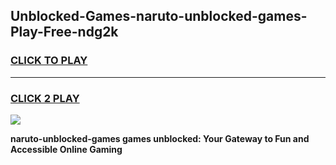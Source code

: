 
## Unblocked-Games-naruto-unblocked-games-Play-Free-ndg2k
<h3>
<a href="https://premium76.site?title=naruto-unblocked-games&ref=20A">CLICK TO PLAY</a></h3>
<hr>

<h3>
<a href="https://premium76.site?title=naruto-unblocked-games&ref=20A">CLICK 2 PLAY</a>
  
</h3>

<a href="https://premium76.site?title=naruto-unblocked-games&ref=20A"><img src="https://clearcache.store/games.png"></a>


**naruto-unblocked-games games unblocked: Your Gateway to Fun and Accessible Online Gaming**
